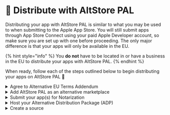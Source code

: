 # 🛒 Distribute with AltStore PAL

Distributing your app with AltStore PAL is similar to what you may be used to when submitting to the Apple App Store. You will still submit apps through App Store Connect using your paid Apple Developer account, so make sure you are set up with one before proceeding. The only major difference is that your apps will only be available in the EU.

{% hint style="info" %}
You **do not** have to be located in or have a business in the EU to distribute your apps with AltStore PAL.
{% endhint %}

When ready, follow each of the steps outlined below to begin distributing your apps on AltStore PAL 🙂

<details>

<summary>Agree to Alternative EU Terms Addendum</summary>

The Alternative EU Terms Addendum is an additional agreement you must make with Apple in order to distribute your apps outside the App Store.&#x20;

You can find and agree to the terms in App Store Connect from your account page under Agreements. You must have a paid Apple developer account.

**Note:** The new terms will change your commission rates and fees for apps distributed in the EU. [Learn More](https://developer.apple.com/support/core-technology-fee/)

</details>

<details>

<summary>Add AltStore PAL as an alternative marketplace</summary>

Before you can submit your apps to AltStore PAL, you must prepare your developer account for distribution with alternative marketplaces

1.  Email your Developer ID to [apps@altstore.io](mailto:apps@altstore.io). You can find your Developer ID in App Store Connect by selecting "Edit Profile" in the top right.

    <figure><img src="../.gitbook/assets/DevIDAppConnect(Hidden).jpg" alt=""><figcaption></figcaption></figure>

2)  You will receive a response with a security token. In App Store Connect, go to Users and Access -> Integrations -> Marketplace, click '+' and input the token.

    <figure><img src="../.gitbook/assets/marketplace.PNG" alt=""><figcaption></figcaption></figure>

3. Select the app(s) you want to distribute with AltStore PAL. You can change this at any time.
4. Select "Yes, send notifications" on the next screen to let AltStore PAL process your apps automatically (recommended).

**All apps must be processed by AltStore PAL before they can be distributed.** If you don't want AltStore PAL to process your builds automatically, you can manually process them using our [REST API](adp-rest-api.md).

</details>

<details>

<summary>Submit your app(s) for Notarization</summary>

Even though you are distributing outside the App Store, you still need to submit your app(s) to Apple for Notarization before they can be distributed. This is similar to Apple's App Store review process but fewer guidelines. For more detailed instructions, see Apple's [Notarization](https://developer.apple.com/help/app-store-connect/distributing-apps-in-the-european-union/submit-for-notarization) support page.

1. Select your app in App Store Connect
2. In the App Review section, click Edit under "Review Type".
3. Select "Notarization" as the review type and click Save.
4. Submit app(s) for review.

**If you still plan to distribute your app through the Apple App Store, you can skip this step.** Your apps will be automatically notarized when approved for the App Store.

</details>

<details>

<summary>Host your Alternative Distribution Package (ADP)</summary>

Once Notarized, you'll need to download your app's ADP to then host it on your server.

1. Download your ADP using our [REST API](adp-rest-api.md#download-adp).
2. Upload the complete package to your server. You must preserve the directory hierarchy exactly.

</details>

<details>

<summary>Create a source</summary>

Once your server is updated with your app's ADP, the last step is to [make a source](make-a-source.md), which is just a JSON file with information about your app(s).

Once you've made your source, please respond to your security token email with the URL. The source will then be made available on PAL and anyone can now add the URL to download your apps!

</details>





